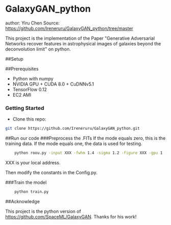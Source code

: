 # GalaxyGAN_python

author: Yiru Chen 
Source: https://github.com/Ireneruru/GalaxyGAN_python/tree/master

This project is the implementation of the Paper "Generative Adversarial Networks recover features in astrophysical images of galaxies beyond the deconvolution limit" on python.

##Setup

##Prerequisites
- Python with numpy
- NVIDIA GPU + CUDA 8.0 + CuDNNv5.1
- TensorFlow 0.12
- EC2 AMI

### Getting Started
- Clone this repo:
```bash
git clone https://github.com/Ireneruru/GalaxyGAN_python.git
```

##Run our code
###Preprocess the .FITs
If the mode equals zero, this is the training data. If the mode equals one, the data is used for testing.

```bash
    python roou.py -input XXX -fwhm 1.4 -sigma 1.2 -figure XXX -gpu 1 -model models -mode 0
```
XXX is your local address.

Then modify the constants in the Config.py.

###Train the model

```bash
    python train.py
```

##Acknowledge

This project is the python version of https://github.com/SpaceML/GalaxyGAN. Thanks for his work!
